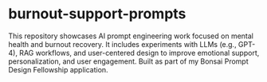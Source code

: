 # burnout-support-prompts
This repository showcases AI prompt engineering work focused on mental health and burnout recovery. It includes experiments with LLMs (e.g., GPT-4), RAG workflows, and user-centered design to improve emotional support, personalization, and user engagement. Built as part of my Bonsai Prompt Design Fellowship application.
